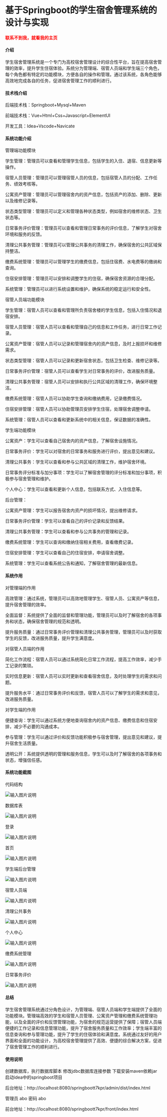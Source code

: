 # 基于Springboot的学生宿舍管理系统的设计与实现

<h4 style='color:red'>联系不到我，就看我的主页 </h4> 
 
#### 介绍
学生宿舍管理系统是一个专门为高校宿舍管理设计的综合性平台，旨在提高宿舍管理的效率，提升学生住宿体验。系统分为管理端、宿管人员端和学生端三个角色，每个角色都有特定的功能模块，方便各自的操作和管理。通过该系统，各角色能够高效地完成各自的任务，促进宿舍管理工作的顺利进行。

#### 技术栈介绍

后端技术栈：Springboot+Mysql+Maven

前端技术栈：Vue+Html+Css+Javascript+ElementUI

开发工具：Idea+Vscode+Navicate


#### 系统功能介绍

管理端功能模块

学生管理：管理员可以查看和管理学生信息，包括学生的入住、退宿、信息更新等操作。

宿管人员管理：管理员可以管理宿管人员的信息，包括宿管人员的分配、工作任务、绩效考核等。

公寓资产管理：管理员可以管理宿舍内的资产信息，包括资产的添加、删除、更新以及维修记录等。

状态类型管理：管理员可以定义和管理各种状态类型，例如宿舍的维修状态、卫生状态等。

日常事务评价管理：管理员可以查看和管理日常事务的评价信息，了解学生对宿舍环境和服务的反馈。

清理公共事务管理：管理员可以管理公共事务的清理工作，确保宿舍的公共区域保持整洁。

缴费系统管理：管理员可以管理学生的缴费信息，包括住宿费、水电费等的缴纳和查询。

住宿安排管理：管理员可以安排和调整学生的住宿，确保宿舍资源的合理分配。

系统管理：管理员可以进行系统设置和维护，确保系统的稳定运行和安全性。

宿管人员端功能模块

学生管理：宿管人员可以查看和管理所负责宿舍楼的学生信息，包括入住情况和退宿安排。

宿管人员管理：宿管人员可以查看和管理自己的信息和工作任务，进行日常工作记录。

公寓资产管理：宿管人员可以记录和管理宿舍内的资产信息，及时上报损坏和维修需求。

状态类型管理：宿管人员可以记录和更新宿舍状态，包括卫生检查、维修记录等。

日常事务评价管理：宿管人员可以查看学生对日常事务的评价，改进服务质量。

清理公共事务管理：宿管人员可以安排和执行公共区域的清理工作，确保环境整洁。

缴费系统管理：宿管人员可以协助学生查询和缴纳费用，记录缴费情况。

住宿安排管理：宿管人员可以协助管理员安排学生住宿，处理宿舍调整申请。

系统管理：宿管人员可以查看和更新系统中的相关信息，保证数据的准确性。

学生端功能模块

公寓资产：学生可以查看自己宿舍内的资产信息，了解宿舍设施情况。

日常事务评价：学生可以对宿舍的日常事务和服务进行评价，提出意见和建议。

清理公共事务：学生可以查看和参与公共区域的清理工作，维护宿舍环境。

日常事务评分标准与加分事项：学生可以了解宿舍管理的评分标准和加分事项，积极参与宿舍管理和维护。

个人中心：学生可以查看和更新个人信息，包括联系方式、入住信息等。

后台管理：

公寓资产管理：学生可以报告宿舍内资产的损坏情况，提出维修请求。

日常事务评价管理：学生可以查看自己的评价记录和反馈结果。

清理公共事务管理：学生可以查看和参与公共事务的管理和记录。

缴费系统管理：学生可以查询和缴纳住宿相关费用，查看缴费记录。

住宿安排管理：学生可以查看自己的住宿安排，申请宿舍调整。

系统管理：学生可以查看系统公告和通知，了解宿舍管理的最新信息。

#### 系统作用

对管理端的作用

高效管理：通过系统，管理员可以高效地管理学生、宿管人员、公寓资产等信息，提升宿舍管理的效率。

全面监督：系统提供了全面的监督和管理功能，管理员可以及时了解宿舍的各项事务和状态，确保宿舍管理的规范和透明。

提升服务质量：通过日常事务评价管理和清理公共事务管理，管理员可以及时获取学生的反馈，改进服务质量，提升学生满意度。

对宿管人员端的作用

简化工作流程：宿管人员可以通过系统简化日常工作流程，提高工作效率，减少手工记录的繁琐。

实时信息更新：宿管人员可以实时更新和查看宿舍信息，及时处理学生的需求和问题。

提升服务水平：通过日常事务评价和反馈，宿管人员可以了解学生的需求和意见，改进服务质量。

对学生端的作用

便捷查询：学生可以通过系统方便地查询宿舍内的资产信息、缴费信息和住宿安排，减少不必要的沟通成本。

参与管理：学生可以通过评价和反馈功能积极参与宿舍管理，提出意见和建议，提升宿舍生活质量。

透明公开：系统提供透明的管理和服务信息，学生可以及时了解宿舍的各项事务和状态，增强信任感。

#### 系统功能截图

代码结构

![输入图片说明](images/b11a70922044fffb600b31aa5f8233e.png)

数据库表

![输入图片说明](images/9e54cece5ae297c64ef031da57e33d0.png)

登录

![输入图片说明](images/e6acceeed141fde08e8b7b2df3e4010.png)

首页

![输入图片说明](images/eacf853e1472d8dd4327daf3c8ebc8c.png)

学生端后台管理

![输入图片说明](images/442277849b763c819813f9720bb9c28.png)

宿管人员端

![输入图片说明](images/e7af4a9c21f7670e67e3dfbcff76262.png)

清理公共事务

![输入图片说明](images/8941a57bd119b909ff57f97fd3b95e0.png)

个人中心

![输入图片说明](images/640548101eae8c706c332ab3a80c492.png)

缴费系统管理

![输入图片说明](images/2cd3d7504c426c84551ca046ce4ea94.png)

日常事务评价

![输入图片说明](images/2c206c20585dad10c6465954c5a19ba.png)

#### 总结

学生宿舍管理系统通过分角色设计，为管理端、宿管人员端和学生端提供了全面的功能模块。管理端高效的学生和宿管人员管理、公寓资产管理和缴费系统管理功能，以及全面的评价和反馈管理功能，为宿舍的规范运营提供了保障；宿管人员端便捷的工作记录和信息管理功能，提升了宿舍服务质量和工作效率；学生端丰富的信息查询和参与管理功能，提升了学生的住宿体验和满意度。系统通过友好的用户界面和全面的功能设计，为高校宿舍管理提供了高效、便捷的综合解决方案，促进了宿舍管理工作的顺利进行。

#### 使用说明

创建数据库，执行数据库脚本 修改jdbc数据库连接参数 下载安装maven依赖jar 启动idea中的springboot项目

后台地址：http://localhost:8080/springboott7kpr/admin/dist/index.html

管理员  abo 密码 abo

前台地址：http://localhost:8080/springboott7kpr/front/index.html